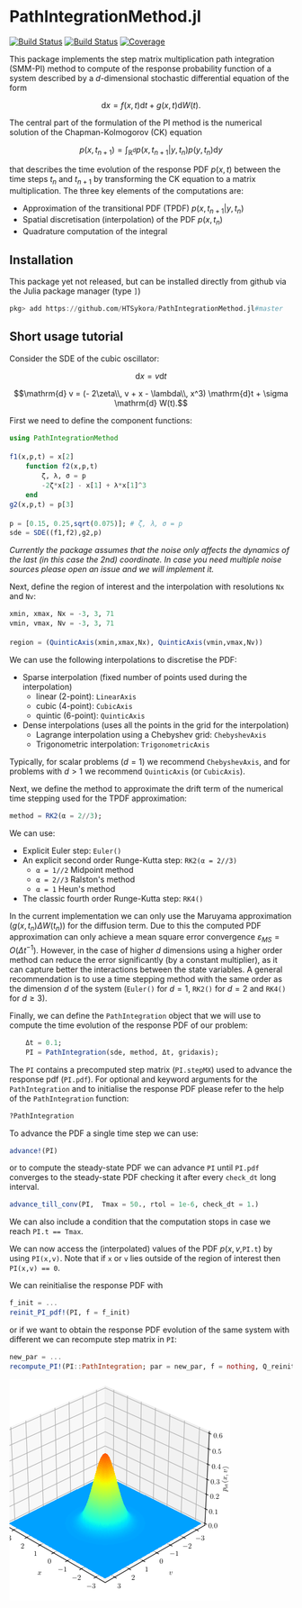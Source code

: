# PathIntegrationMethod.jl

[![Build Status](https://travis-ci.com/HTSykora/PathIntegrationMethod.jl.svg?branch=master)](https://travis-ci.com/HTSykora/PathIntegrationMethod.jl)
[![Build Status](https://ci.appveyor.com/api/projects/status/github/HTSykora/PathIntegrationMethod.jl?svg=true)](https://ci.appveyor.com/project/HTSykora/PathIntegrationMethod-jl)
[![Coverage](https://codecov.io/gh/HTSykora/PathIntegrationMethod.jl/branch/master/graph/badge.svg)](https://codecov.io/gh/HTSykora/PathIntegrationMethod.jl)

This package implements the step matrix multiplication path integration (SMM-PI) method to compute of the response probability function of a system described by a $d$-dimensional stochastic differential equation of the form

$$ \mathrm{d} x  = f(x,t) \mathrm{d} t + g(x,t) \mathrm{d} W (t).$$

The central part of the formulation of the PI method is the numerical solution of the Chapman-Kolmogorov (CK) equation

$$ p(x,t_{n+1}) = \int_{\mathbb{R}^d} p(x,t_{n+1}|y,t_n) p(y,t_n)\mathrm{d} y$$

that describes the time evolution of the response PDF $p(x,t)$ between the time steps $t_n$ and $t_{n+1}$ by transforming the CK equation to a matrix multiplication. The three key elements of the computations are:
- Approximation of the transitional PDF (TPDF) $p(x,t_{n+1}|y,t_n)$
- Spatial discretisation (interpolation) of the PDF $p(x,t_n)$
- Quadrature computation of the integral

## Installation
This package yet not released, but can be installed directly from github via the Julia package manager (type `]`)

```julia
pkg> add https://github.com/HTSykora/PathIntegrationMethod.jl#master
```

## Short usage tutorial
Consider the SDE of the cubic oscillator:

$$\mathrm{d} x = v \mathrm{d}t $$

$$\mathrm{d} v = (- 2\zeta\\, v + x - \lambda\\, x^3) \mathrm{d}t + \sigma \mathrm{d} W(t).$$

First we need to define the component functions:
``` julia
using PathIntegrationMethod

f1(x,p,t) = x[2]
    function f2(x,p,t)
        ζ, λ, σ = p
        -2ζ*x[2] - x[1] + λ*x[1]^3
    end
g2(x,p,t) = p[3]

p = [0.15, 0.25,sqrt(0.075)]; # ζ, λ, σ = p
sde = SDE((f1,f2),g2,p)

```

*Currently the package assumes that the noise only affects the dynamics of the last (in this case the 2nd) coordinate. In case you need multiple noise sources please open an issue and we will implement it.*

Next, define the region of interest and the interpolation with resolutions `Nx` and `Nv`: 

```julia
xmin, xmax, Nx = -3, 3, 71
vmin, vmax, Nv = -3, 3, 71

region = (QuinticAxis(xmin,xmax,Nx), QuinticAxis(vmin,vmax,Nv))
```

We can use the following interpolations to discretise the PDF:

- Sparse interpolation (fixed number of points used during the interpolation)
  - linear (2-point): `LinearAxis`
  - cubic (4-point): `CubicAxis`
  - quintic (6-point): `QuinticAxis`
- Dense interpolations (uses all the points in the grid for the interpolation)
  - Lagrange interpolation using a Chebyshev grid: `ChebyshevAxis`
  - Trigonometric interpolation: `TrigonometricAxis`

Typically, for scalar problems ($d=1$) we recommend `ChebyshevAxis`, and for problems with $d>1$ we recommend `QuinticAxis` (or `CubicAxis`).

Next, we define the method to approximate the drift term of the numerical time stepping used for the TPDF approximation:

```julia
method = RK2(α = 2//3);
```
We can use:

- Explicit Euler step: `Euler()`
- An explicit second order Runge-Kutta step: `RK2(α = 2//3)`
  - `α = 1//2` Midpoint method
  - `α = 2//3` Ralston's method
  - `α = 1` Heun's method
- The classic fourth order Runge-Kutta step: `RK4()`

In the current implementation we can only use the Maruyama approximation ($g(x,t_n) \Delta W(t_n)$) for the diffusion term.
Due to this the computed PDF approximation can only achieve a mean square error convergence $\varepsilon_{MS} = O(\Delta t^{-1})$.
However, in the case of higher $d$ dimensions using a higher order method can reduce the error significantly (by a constant multiplier), as it can capture better the interactions between the state variables.
A general recommendation is to use a time stepping method with the same order as the dimension $d$ of the system (`Euler()` for $d = 1$, `RK2()` for $d = 2$ and `RK4()` for $d\geq 3$).

Finally, we can define the `PathIntegration` object that we will use to compute the time evolution of the response PDF of our problem:

```julia
    Δt = 0.1;
    PI = PathIntegration(sde, method, Δt, gridaxis);
```

The `PI` contains a precomputed step matrix (`PI.stepMX`) used to advance the response pdf (`PI.pdf`).
For optional and keyword arguments for the `PathIntegration` and to initialise the response PDF please refer to the help of the `PathIntegration` function:
```julia
?PathIntegration
```

To advance the PDF a single time step we can use:
```julia
advance!(PI)
```
or to compute the steady-state PDF we can advance `PI` until `PI.pdf` converges to the steady-state PDF checking it after every `check_dt` long interval.
```julia
advance_till_conv(PI,  Tmax = 50., rtol = 1e-6, check_dt = 1.)
```
We can also include a condition that the computation stops in case we reach `PI.t == Tmax`.

We can now access the (interpolated) values of the PDF $p(x,v,$`PI.t`$)$ by using `PI(x,v)`.
Note that if `x` or `v` lies outside of the region of interest then `PI(x,v) == 0`.

We can reinitialise the response PDF with
```julia
f_init = ...
reinit_PI_pdf!(PI, f = f_init)
```
or if we want to obtain the response PDF evolution of the same system with different we can recompute step matrix in `PI`:
```julia
new_par = ...
recompute_PI!(PI::PathIntegration; par = new_par, f = nothing, Q_reinit_pdf = false, reset_t= true)
```

![](./assets/CubicOsc.gif)
